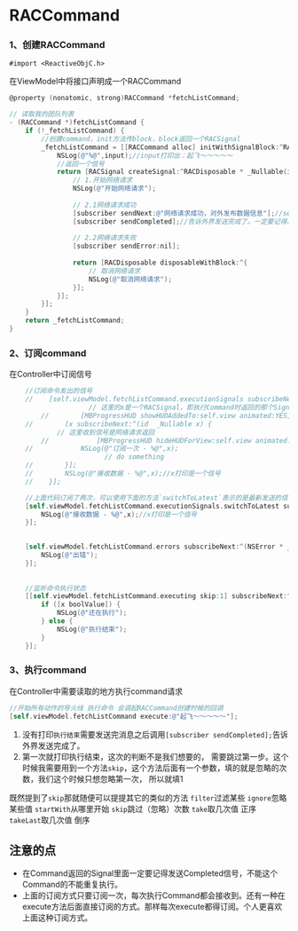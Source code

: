 # RACCommand

### 1、创建RACCommand

`#import <ReactiveObjC.h>`

在ViewModel中将接口声明成一个RACCommand

```objective-c
@property (nonatomic, strong)RACCommand *fetchListCommand;

// 读取我的团队列表
- (RACCommand *)fetchListCommand {
    if (!_fetchListCommand) {
        //创建command，init方法传block，block返回一个RACSignal
        _fetchListCommand = [[RACCommand alloc] initWithSignalBlock:^RACSignal * _Nonnull(id  _Nullable input) {
            NSLog(@"%@",input);//input打印出：起飞～～～～～
            //返回一个信号
            return [RACSignal createSignal:^RACDisposable * _Nullable(id<RACSubscriber>  _Nonnull subscriber) {
                // 1.开始网络请求
                NSLog(@"开始网络请求");
                
                // 2.1网络请求成功
                [subscriber sendNext:@"网络请求成功，对外发布数据信息"];//sendNext会调起subscribeNext
                [subscriber sendCompleted];//告诉外界发送完成了。一定要记得发送完成消息，不然不能再次执行
                
                // 2.2网络请求失败
                [subscriber sendError:nil];
                
                return [RACDisposable disposableWithBlock:^{
                    // 取消网络请求
                    NSLog(@"取消网络请求");
                }];
            }];
        }];
    }
    return _fetchListCommand;
}
```

### 2、订阅command

在Controller中订阅信号

```objective-c
    //订阅命令发出的信号
    //    [self.viewModel.fetchListCommand.executionSignals subscribeNext:^(id  _Nullable x) {
        			// 这里的x是一个RACSignal，即执行Command时返回的那个Signal，所以x也是可以订阅的。收到这个信号，说明网络请求开始。
		//        [MBProgressHUD showHUDAddedTo:self.view animated:YES];
    //        [x subscribeNext:^(id  _Nullable x) {
            // 这里收到信号是网络请求返回
		//            [MBProgressHUD hideHUDForView:self.view animated:YES];
    //            NSLog(@"订阅一次 - %@",x);
			            // do something            
    //        }];
    //        NSLog(@"接收数据 - %@",x);//x打印是一个信号
    //    }];

    //上面代码订阅了两次，可以使用下面的方法`switchToLatest`表示的是最新发送的信号
    [self.viewModel.fetchListCommand.executionSignals.switchToLatest subscribeNext:^(id  _Nullable x) {
        NSLog(@"接收数据 - %@",x);//x打印是一个信号
    }];
    

    [self.viewModel.fetchListCommand.errors subscribeNext:^(NSError * _Nullable x) {
        NSLog(@"出错");
    }];
    
    
    //监听命令执行状态
    [[self.viewModel.fetchListCommand.executing skip:1] subscribeNext:^(NSNumber * _Nullable x) {
        if ([x boolValue]) {
            NSLog(@"还在执行");
        } else {
            NSLog(@"执行结束");
        }
    }];
```

### 3、执行command

在Controller中需要读取的地方执行command请求

```objective-c
//开始所有动作的导火线 执行命令 会调起RACCommand创建时候的回调
[self.viewModel.fetchListCommand execute:@"起飞～～～～～"];
```

1. 没有打印`执行结束`需要发送完消息之后调用`[subscriber sendCompleted];`告诉外界发送完成了。
2. 第一次就打印执行结束，这次的判断不是我们想要的， 需要跳过第一步。这个时候我需要用到一个方法`skip`，这个方法后面有一个参数，填的就是忽略的次数，我们这个时候只想忽略第一次， 所以就填1

既然提到了`skip`那就随便可以提提其它的类似的方法
 `filter`过滤某些
 `ignore`忽略某些值
 `startWith`从哪里开始
 `skip`跳过（忽略）次数
 `take`取几次值 正序
 `takeLast`取几次值 倒序

## 注意的点

- 在Command返回的Signal里面一定要记得发送Completed信号，不能这个Command的不能重复执行。
- 上面的订阅方式只要订阅一次，每次执行Command都会接收到。还有一种在execute方法后面直接订阅的方式。那样每次execute都得订阅。个人更喜欢上面这种订阅方式。

























































